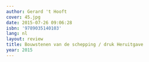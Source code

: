 ```yaml
---
author: Gerard 't Hooft
cover: 45.jpg
date: 2015-07-26 09:06:28
isbn: '9789035140103'
lang: nl
layout: review
title: Bouwstenen van de schepping / druk Heruitgave
year: 2015
---
```


